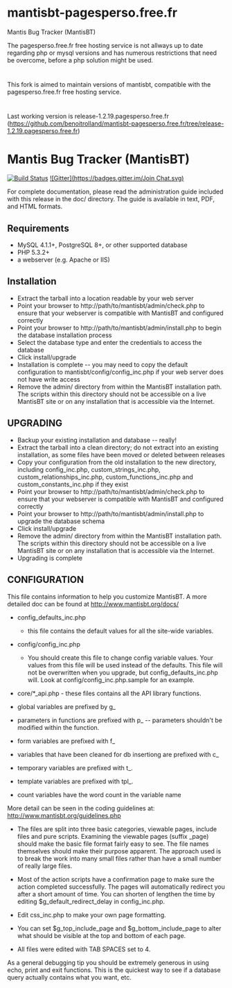 # mantisbt-pagesperso.free.fr
Mantis Bug Tracker (MantisBT)

The pagesperso.free.fr free hosting service is not allways up to date regarding php or mysql versions
and has numerous restrictions that need be overcome,
before a php solution might be used.
#
This fork is aimed to maintain versions of mantisbt, 
compatible with the pagesperso.free.fr free hosting service.
#
Last working version is release-1.2.19.pagesperso.free.fr (https://github.com/benoitrolland/mantisbt-pagesperso.free.fr/tree/release-1.2.19.pagesperso.free.fr)

Mantis Bug Tracker (MantisBT)
=============================
[![Build Status](https://travis-ci.org/mantisbt/mantisbt.svg?branch=master)](https://travis-ci.org/mantisbt/mantisbt)
[![Gitter](https://badges.gitter.im/Join Chat.svg)](https://gitter.im/mantisbt/mantisbt?utm_source=badge&utm_medium=badge&utm_campaign=pr-badge&utm_content=badge)

For complete documentation, please read the administration guide included with
this release in the doc/<lang> directory.  The guide is available in text, PDF,
and HTML formats.

Requirements
------------

 * MySQL 4.1.1+, PostgreSQL 8+, or other supported database
 * PHP 5.3.2+
 * a webserver (e.g. Apache or IIS)

Installation
------------

 * Extract the tarball into a location readable by your web server
 * Point your browser to http://path/to/mantisbt/admin/check.php to ensure that
   your webserver is compatible with MantisBT and configured correctly
 * Point your browser to http://path/to/mantisbt/admin/install.php to begin the
   database installation process
 * Select the database type and enter the credentials to access the database
 * Click install/upgrade
 * Installation is complete -- you may need to copy the default configuration
   to mantisbt/config/config_inc.php if your web server does not have write access
 * Remove the admin/ directory from within the MantisBT installation path. The
   scripts within this directory should not be accessible on a live MantisBT
   site or on any installation that is accessible via the Internet.

UPGRADING
---------

 * Backup your existing installation and database -- really!
 * Extract the tarball into a clean directory; do not extract into an existing
   installation, as some files have been moved or deleted between releases
 * Copy your configuration from the old installation to the new directory,
   including config_inc.php, custom_strings_inc.php, custom_relationships_inc.php,
   custom_functions_inc.php and custom_constants_inc.php if they exist
 * Point your browser to http://path/to/mantisbt/admin/check.php to ensure that
   your webserver is compatible with MantisBT and configured correctly
 * Point your browser to http://path/to/mantisbt/admin/install.php to upgrade
   the database schema
 * Click install/upgrade
 * Remove the admin/ directory from within the MantisBT installation path. The
   scripts within this directory should not be accessible on a live MantisBT
   site or on any installation that is accessible via the Internet.
 * Upgrading is complete

CONFIGURATION
-------------

This file contains information to help you customize MantisBT.  A more
detailed doc can be found at http://www.mantisbt.org/docs/

* config_defaults_inc.php
  - this file contains the default values for all the site-wide variables.
* config/config_inc.php
  - You should create this file to change config variable values.  Your
    values from this file will be used instead of the defaults.  This file
    will not be overwritten when you upgrade, but config_defaults_inc.php will.
    Look at config/config_inc.php.sample for an example.

* core/*_api.php - these files contains all the API library functions.

* global variables are prefixed by g_
* parameters in functions are prefixed with p_ -- parameters shouldn't be modified within the function.
* form variables are prefixed with f_
* variables that have been cleaned for db insertiong are prefixed with c_
* temporary variables are prefixed with t_.
* template variables are prefixed with tpl_.
* count variables have the word count in the variable name

More detail can be seen in the coding guidelines at:
http://www.mantisbt.org/guidelines.php

* The files are split into three basic categories, viewable pages,
include files and pure scripts. Examining the viewable pages (suffix _page)
should make the basic file format fairly easy to see.  The file names
themselves should make their purpose apparent.  The approach used is to break the
work into many small files rather than have a small number of really
large files.

* Most of the action scripts have a confirmation page to make sure the action
completed successfully.  The pages will automatically redirect you after a
short amount of time.  You can shorten of lengthen the time by editing
$g_default_redirect_delay in config_inc.php.

* Edit css_inc.php to make your own page formatting.

* You can set $g_top_include_page and $g_bottom_include_page
  to alter what should be visible at the top and bottom of each page.

* All files were edited with TAB SPACES set to 4.

As a general debugging tip you should be extremely generous in using echo,
print and exit functions.  This is the quickest way to see if a database
query actually contains what you want, etc.
